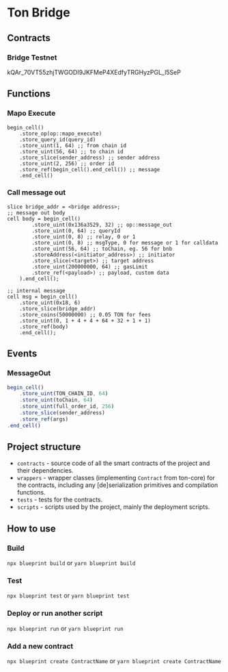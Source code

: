 # Ton Bridge

## Contracts

### Bridge Testnet
kQAr_70VT55zhjTWGODI9JKFMeP4XEdfyTRGHyzPGL_l5SeP

## Functions

### Mapo Execute

```
begin_cell()
    .store_op(op::mapo_execute)
    .store_query_id(query_id)
    .store_uint(1, 64) ;; from chain id
    .store_uint(56, 64) ;; to chain id
    .store_slice(sender_address) ;; sender address
    .store_uint(2, 256) ;; order id
    .store_ref(begin_cell().end_cell()) ;; message
    .end_cell()
```

### Call message out

```
slice bridge_addr = <bridge address>;
;; message out body
cell body = begin_cell()
        .store_uint(0x136a3529, 32) ;; op::message_out
        .store_uint(0, 64) ;; queryId
        .store_uint(0, 8) ;; relay, 0 or 1
        .store_uint(0, 8) ;; msgType, 0 for message or 1 for calldata
        .store_uint(56, 64) ;; toChain, eg. 56 for bnb
        .storeAddress(<initiator_address>) ;; initiator
        .store_slice(<target>) ;; target address
        .store_uint(200000000, 64) ;; gasLimit
        .store_ref(<payload>) ;; payload, custom data
    ).end_cell();

;; internal message
cell msg = begin_cell()
    .store_uint(0x18, 6)
    .store_slice(bridge_addr)
    .store_coins(50000000) ;; 0.05 TON for fees
    .store_uint(0, 1 + 4 + 4 + 64 + 32 + 1 + 1)
    .store_ref(body)
    .end_cell();
```

## Events

### MessageOut

```javascript
begin_cell()
    .store_uint(TON_CHAIN_ID, 64)
    .store_uint(toChain, 64)
    .store_uint(full_order_id, 256)
    .store_slice(sender_address)
    .store_ref(args)
.end_cell()
```

## Project structure

-   `contracts` - source code of all the smart contracts of the project and their dependencies.
-   `wrappers` - wrapper classes (implementing `Contract` from ton-core) for the contracts, including any [de]serialization primitives and compilation functions.
-   `tests` - tests for the contracts.
-   `scripts` - scripts used by the project, mainly the deployment scripts.

## How to use

### Build

`npx blueprint build` or `yarn blueprint build`

### Test

`npx blueprint test` or `yarn blueprint test`

### Deploy or run another script

`npx blueprint run` or `yarn blueprint run`

### Add a new contract

`npx blueprint create ContractName` or `yarn blueprint create ContractName`
